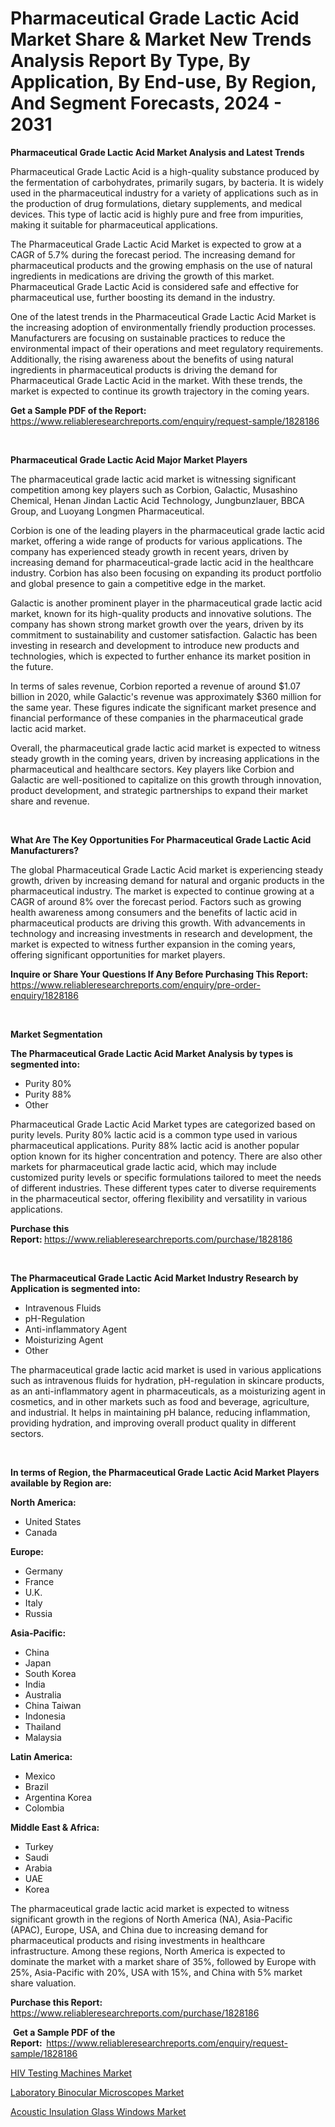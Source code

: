 <p><h1>Pharmaceutical Grade Lactic Acid Market Share & Market New Trends Analysis Report By Type, By Application, By End-use, By Region, And Segment Forecasts, 2024 - 2031</h1></p><p><strong>Pharmaceutical Grade Lactic Acid Market Analysis and Latest Trends</strong></p>
<p><p>Pharmaceutical Grade Lactic Acid is a high-quality substance produced by the fermentation of carbohydrates, primarily sugars, by bacteria. It is widely used in the pharmaceutical industry for a variety of applications such as in the production of drug formulations, dietary supplements, and medical devices. This type of lactic acid is highly pure and free from impurities, making it suitable for pharmaceutical applications.</p><p>The Pharmaceutical Grade Lactic Acid Market is expected to grow at a CAGR of 5.7% during the forecast period. The increasing demand for pharmaceutical products and the growing emphasis on the use of natural ingredients in medications are driving the growth of this market. Pharmaceutical Grade Lactic Acid is considered safe and effective for pharmaceutical use, further boosting its demand in the industry.</p><p>One of the latest trends in the Pharmaceutical Grade Lactic Acid Market is the increasing adoption of environmentally friendly production processes. Manufacturers are focusing on sustainable practices to reduce the environmental impact of their operations and meet regulatory requirements. Additionally, the rising awareness about the benefits of using natural ingredients in pharmaceutical products is driving the demand for Pharmaceutical Grade Lactic Acid in the market. With these trends, the market is expected to continue its growth trajectory in the coming years.</p></p>
<p><strong>Get a Sample PDF of the Report:&nbsp;</strong> <a href="https://www.reliableresearchreports.com/enquiry/request-sample/1828186">https://www.reliableresearchreports.com/enquiry/request-sample/1828186</a></p>
<p>&nbsp;</p>
<p><strong>Pharmaceutical Grade Lactic Acid Major Market Players</strong></p>
<p><p>The pharmaceutical grade lactic acid market is witnessing significant competition among key players such as Corbion, Galactic, Musashino Chemical, Henan Jindan Lactic Acid Technology, Jungbunzlauer, BBCA Group, and Luoyang Longmen Pharmaceutical.</p><p>Corbion is one of the leading players in the pharmaceutical grade lactic acid market, offering a wide range of products for various applications. The company has experienced steady growth in recent years, driven by increasing demand for pharmaceutical-grade lactic acid in the healthcare industry. Corbion has also been focusing on expanding its product portfolio and global presence to gain a competitive edge in the market.</p><p>Galactic is another prominent player in the pharmaceutical grade lactic acid market, known for its high-quality products and innovative solutions. The company has shown strong market growth over the years, driven by its commitment to sustainability and customer satisfaction. Galactic has been investing in research and development to introduce new products and technologies, which is expected to further enhance its market position in the future.</p><p>In terms of sales revenue, Corbion reported a revenue of around $1.07 billion in 2020, while Galactic's revenue was approximately $360 million for the same year. These figures indicate the significant market presence and financial performance of these companies in the pharmaceutical grade lactic acid market.</p><p>Overall, the pharmaceutical grade lactic acid market is expected to witness steady growth in the coming years, driven by increasing applications in the pharmaceutical and healthcare sectors. Key players like Corbion and Galactic are well-positioned to capitalize on this growth through innovation, product development, and strategic partnerships to expand their market share and revenue.</p></p>
<p>&nbsp;</p>
<p><strong>What Are The Key Opportunities For Pharmaceutical Grade Lactic Acid Manufacturers?</strong></p>
<p><p>The global Pharmaceutical Grade Lactic Acid market is experiencing steady growth, driven by increasing demand for natural and organic products in the pharmaceutical industry. The market is expected to continue growing at a CAGR of around 8% over the forecast period. Factors such as growing health awareness among consumers and the benefits of lactic acid in pharmaceutical products are driving this growth. With advancements in technology and increasing investments in research and development, the market is expected to witness further expansion in the coming years, offering significant opportunities for market players.</p></p>
<p><strong>Inquire or Share Your Questions If Any Before Purchasing This Report:</strong> <a href="https://www.reliableresearchreports.com/enquiry/pre-order-enquiry/1828186">https://www.reliableresearchreports.com/enquiry/pre-order-enquiry/1828186</a></p>
<p>&nbsp;</p>
<p><strong>Market Segmentation</strong></p>
<p><strong>The Pharmaceutical Grade Lactic Acid Market Analysis by types is segmented into:</strong></p>
<p><ul><li>Purity 80%</li><li>Purity 88%</li><li>Other</li></ul></p>
<p><p>Pharmaceutical Grade Lactic Acid Market types are categorized based on purity levels. Purity 80% lactic acid is a common type used in various pharmaceutical applications. Purity 88% lactic acid is another popular option known for its higher concentration and potency. There are also other markets for pharmaceutical grade lactic acid, which may include customized purity levels or specific formulations tailored to meet the needs of different industries. These different types cater to diverse requirements in the pharmaceutical sector, offering flexibility and versatility in various applications.</p></p>
<p><strong>Purchase this Report:&nbsp;</strong><a href="https://www.reliableresearchreports.com/purchase/1828186">https://www.reliableresearchreports.com/purchase/1828186</a></p>
<p>&nbsp;</p>
<p><strong>The Pharmaceutical Grade Lactic Acid Market Industry Research by Application is segmented into:</strong></p>
<p><ul><li>Intravenous Fluids</li><li>pH-Regulation</li><li>Anti-inflammatory Agent</li><li>Moisturizing Agent</li><li>Other</li></ul></p>
<p><p>The pharmaceutical grade lactic acid market is used in various applications such as intravenous fluids for hydration, pH-regulation in skincare products, as an anti-inflammatory agent in pharmaceuticals, as a moisturizing agent in cosmetics, and in other markets such as food and beverage, agriculture, and industrial. It helps in maintaining pH balance, reducing inflammation, providing hydration, and improving overall product quality in different sectors.</p></p>
<p>&nbsp;</p>
<p><strong>In terms of Region, the Pharmaceutical Grade Lactic Acid Market Players available by Region are:</strong></p>
<p>
    <p> <strong> North America: </strong>
        <ul>
            <li>United States</li>
            <li>Canada</li>
        </ul>
        </p> 
    <p> <strong> Europe: </strong>
        <ul>
            <li>Germany</li>
            <li>France</li>
            <li>U.K.</li>
            <li>Italy</li>
            <li>Russia</li>
        </ul>
        </p> 
    <p> <strong> Asia-Pacific: </strong>
        <ul>
            <li>China</li>
            <li>Japan</li>
            <li>South Korea</li>
            <li>India</li>
            <li>Australia</li>
            <li>China Taiwan</li>
            <li>Indonesia</li>
            <li>Thailand</li>
            <li>Malaysia</li>
        </ul>
        </p> 
    <p> <strong> Latin America: </strong>
        <ul>
            <li>Mexico</li>
            <li>Brazil</li>
            <li>Argentina Korea</li>
            <li>Colombia</li>
        </ul>
        </p> 
    <p> <strong> Middle East & Africa: </strong>
        <ul>
            <li>Turkey</li>
            <li>Saudi</li>
            <li>Arabia</li>
            <li>UAE</li>
            <li>Korea</li>
        </ul>
    </p>
    </p>
<p><p>The pharmaceutical grade lactic acid market is expected to witness significant growth in the regions of North America (NA), Asia-Pacific (APAC), Europe, USA, and China due to increasing demand for pharmaceutical products and rising investments in healthcare infrastructure. Among these regions, North America is expected to dominate the market with a market share of 35%, followed by Europe with 25%, Asia-Pacific with 20%, USA with 15%, and China with 5% market share valuation.</p></p>
<p><strong>Purchase this Report: </strong><a href="https://www.reliableresearchreports.com/purchase/1828186">https://www.reliableresearchreports.com/purchase/1828186</a></p>
<p>&nbsp;<strong>Get a Sample PDF of the Report:&nbsp;&nbsp;</strong><a href="https://www.reliableresearchreports.com/enquiry/request-sample/1828186">https://www.reliableresearchreports.com/enquiry/request-sample/1828186</a></p>
<p><strong></strong></p>
<p><p><a href="https://faithful-glue-af3.notion.site/Global-HIV-Testing-Machines-Market-by-Types-Applications-and-Major-Players-with-Regional-Growth-R-ffcaafc8755d4f9cb4f30064af4b62bc">HIV Testing Machines Market</a></p><p><a href="https://angry-finch-aaf.notion.site/Laboratory-Binocular-Microscopes-Market-Provides-a-Comprehensive-Analysis-Including-a-Macro-Overview-f9af67fa6f4a44f7b5581c22727f4e05">Laboratory Binocular Microscopes Market</a></p><p><a href="https://github.com/ruddyyedelwadw/Market-Research-Report-List-1/blob/main/acoustic-insulation-glass-windows-market.md">Acoustic Insulation Glass Windows Market</a></p></p>